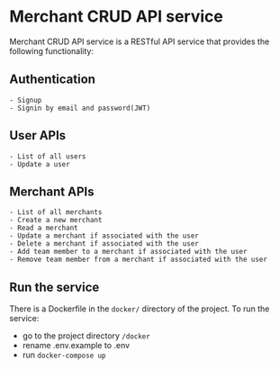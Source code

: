# Merchant CRUD API service

Merchant CRUD API service is a RESTful API service that provides the following functionality:

## Authentication

    - Signup
    - Signin by email and password(JWT)

## User APIs

    - List of all users
    - Update a user

## Merchant APIs

    - List of all merchants
    - Create a new merchant
    - Read a merchant
    - Update a merchant if associated with the user
    - Delete a merchant if associated with the user
    - Add team member to a merchant if associated with the user
    - Remove team member from a merchant if associated with the user


## Run the service

There is a Dockerfile in the `docker/` directory of the project.
To run the service:
- go to the project directory `/docker`
- rename .env.example to .env
- run `docker-compose up`

